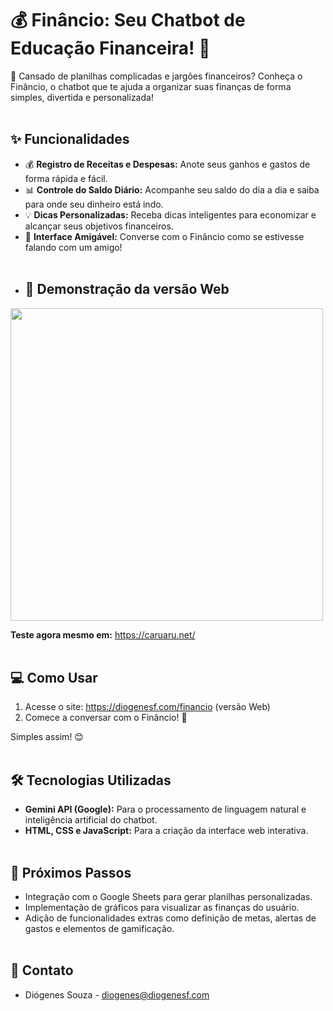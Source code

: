 # 💰 Finâncio: Seu Chatbot de Educação Financeira! 🤖

👋 Cansado de planilhas complicadas e jargões financeiros? Conheça o Finâncio, o chatbot que te ajuda a organizar suas finanças de forma simples, divertida e personalizada!
<br><br>
## ✨ Funcionalidades

* 💰 **Registro de Receitas e Despesas:**  Anote seus ganhos e gastos de forma rápida e fácil.
* 📊 **Controle do Saldo Diário:**  Acompanhe seu saldo do dia a dia e saiba para onde seu dinheiro está indo.
* 💡 **Dicas Personalizadas:**  Receba dicas inteligentes para economizar e alcançar seus objetivos financeiros.
* 💬 **Interface Amigável:** Converse com o Finâncio como se estivesse falando com um amigo!
<br><br>
* ## 🚀 Demonstração da versão Web

<img src="https://caruaru.net/demo_01.gif" style="height:500px; width: auto;">

**Teste agora mesmo em:** <https://caruaru.net/>
<br><br>
## 💻 Como Usar

1. Acesse o site: <https://diogenesf.com/financio> (versão Web)
2. Comece a conversar com o Finâncio! 💬

Simples assim! 😊
<br><br>
## 🛠️ Tecnologias Utilizadas

* **Gemini API (Google):**  Para o processamento de linguagem natural e inteligência artificial do chatbot.
* **HTML, CSS e JavaScript:**  Para a criação da interface web interativa.
<br><br>
## 🚀 Próximos Passos

* Integração com o Google Sheets para gerar planilhas personalizadas.
* Implementação de gráficos para visualizar as finanças do usuário.
* Adição de funcionalidades extras como definição de metas, alertas de gastos e elementos de gamificação.
<br><br>
## 📧 Contato

* Diógenes Souza - diogenes@diogenesf.com
